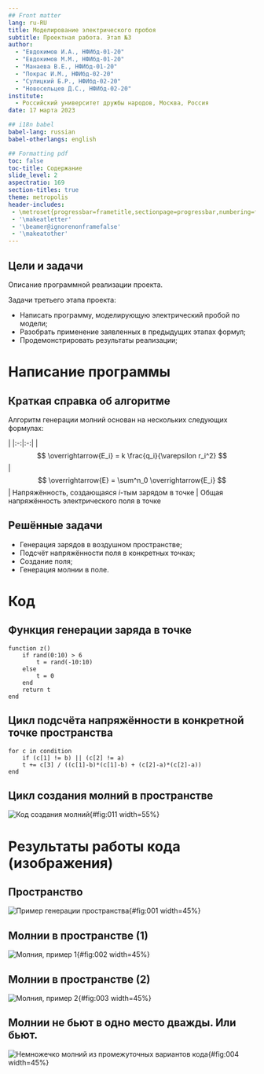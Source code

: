 ```yaml
---
## Front matter
lang: ru-RU
title: Моделирование электрического пробоя
subtitle: Проектная работа. Этап №3
author:
  - "Евдокимов И.А., НФИбд-01-20"
  - "Евдокимов М.М., НФИбд-01-20"
  - "Манаева В.Е., НФИбд-01-20"
  - "Покрас И.М., НФИбд-02-20"
  - "Сулицкий Б.Р., НФИбд-02-20"
  - "Новосельцев Д.С., НФИбд-02-20"
institute:
  - Российский университет дружбы народов, Москва, Россия
date: 17 марта 2023

## i18n babel
babel-lang: russian
babel-otherlangs: english

## Formatting pdf
toc: false
toc-title: Содержание
slide_level: 2
aspectratio: 169
section-titles: true
theme: metropolis
header-includes:
 - \metroset{progressbar=frametitle,sectionpage=progressbar,numbering=fraction}
 - '\makeatletter'
 - '\beamer@ignorenonframefalse'
 - '\makeatother'
---
```


## Цели и задачи

Описание программной реализации проекта.

Задачи третьего этапа проекта:

- Написать программу, моделирующую электрический пробой по модели;
- Разобрать применение заявленных в предыдущих этапах формул;
- Продемонстрировать результаты реализации;

# Написание программы

## Краткая справка об алгоритме

Алгоритм генерации молний основан на нескольких следующих формулах:

 | 
|:-:|:-:|
 | 
$$ \overrightarrow{E_i} = k \frac{q_i}{\varepsilon r_i^2} $$ | $$ \overrightarrow{E} = \sum^n_0 \overrightarrow{E_i} $$
 | 
Напряжённость, создающаяся $i$-тым зарядом в точке | Общая напряжённость электрического поля в точке

## Решённые задачи

- Генерация зарядов в воздушном пространстве;
- Подсчёт напряжённости поля в конкретных точках;
- Создание поля;
- Генерация молнии в поле.

# Код

## Функция генерации заряда в точке

	function z()
	    if rand(0:10) > 6
	        t = rand(-10:10)
	    else
	        t = 0
	    end
	    return t
	end

## Цикл подсчёта напряжённости в конкретной точке пространства

	for c in condition
        if (c[1] != b) || (c[2] != a)
        t += c[3] / ((c[1]-b)*(c[1]-b) + (c[2]-a)*(c[2]-a))
    end

## Цикл создания молний в пространстве

![Код создания молний](./image/code.png){#fig:011 width=55%}

# Результаты работы кода (изображения)
## Пространство

![Пример генерации пространства](./image/env.png){#fig:001 width=45%}

## Молнии в пространстве (1)

![Молния, пример 1](./image/mol1.png){#fig:002 width=45%}

## Молнии в пространстве (2)

![Молния, пример 2](./image/mol2.png){#fig:003 width=45%}

## Молнии не бьют в одно место дважды. Или бьют.

![Немножечко молний из промежуточных вариантов кода](./image/image.png){#fig:004 width=45%}